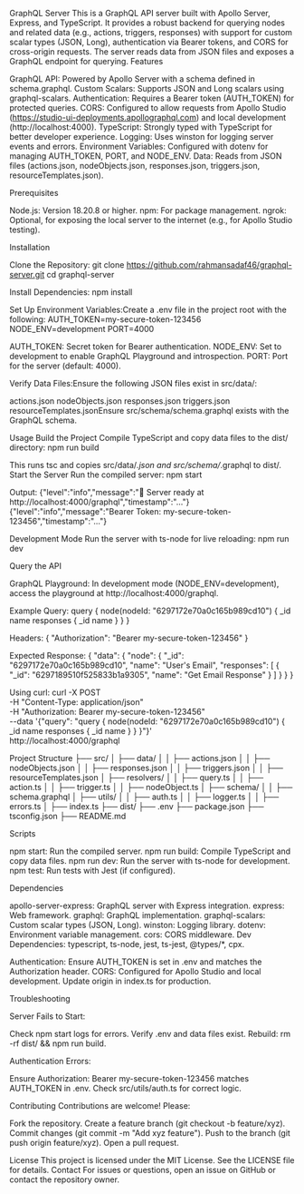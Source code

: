 GraphQL Server
This is a GraphQL API server built with Apollo Server, Express, and TypeScript. It provides a robust backend for querying nodes and related data (e.g., actions, triggers, responses) with support for custom scalar types (JSON, Long), authentication via Bearer tokens, and CORS for cross-origin requests. The server reads data from JSON files and exposes a GraphQL endpoint for querying.
Features

GraphQL API: Powered by Apollo Server with a schema defined in schema.graphql.
Custom Scalars: Supports JSON and Long scalars using graphql-scalars.
Authentication: Requires a Bearer token (AUTH_TOKEN) for protected queries.
CORS: Configured to allow requests from Apollo Studio (https://studio-ui-deployments.apollographql.com) and local development (http://localhost:4000).
TypeScript: Strongly typed with TypeScript for better developer experience.
Logging: Uses winston for logging server events and errors.
Environment Variables: Configured with dotenv for managing AUTH_TOKEN, PORT, and NODE_ENV.
Data: Reads from JSON files (actions.json, nodeObjects.json, responses.json, triggers.json, resourceTemplates.json).

Prerequisites

Node.js: Version 18.20.8 or higher.
npm: For package management.
ngrok: Optional, for exposing the local server to the internet (e.g., for Apollo Studio testing).

Installation

Clone the Repository:
git clone https://github.com/rahmansadaf46/graphql-server.git
cd graphql-server


Install Dependencies:
npm install


Set Up Environment Variables:Create a .env file in the project root with the following:
AUTH_TOKEN=my-secure-token-123456
NODE_ENV=development
PORT=4000


AUTH_TOKEN: Secret token for Bearer authentication.
NODE_ENV: Set to development to enable GraphQL Playground and introspection.
PORT: Port for the server (default: 4000).


Verify Data Files:Ensure the following JSON files exist in src/data/:

actions.json
nodeObjects.json
responses.json
triggers.json
resourceTemplates.jsonEnsure src/schema/schema.graphql exists with the GraphQL schema.


Usage
Build the Project
Compile TypeScript and copy data files to the dist/ directory:
npm run build

This runs tsc and copies src/data/*.json and src/schema/*.graphql to dist/.
Start the Server
Run the compiled server:
npm start

Output:
{"level":"info","message":"🚀 Server ready at http://localhost:4000/graphql","timestamp":"..."}
{"level":"info","message":"Bearer Token: my-secure-token-123456","timestamp":"..."}

Development Mode
Run the server with ts-node for live reloading:
npm run dev

Query the API

GraphQL Playground: In development mode (NODE_ENV=development), access the playground at http://localhost:4000/graphql.

Example Query:
query {
  node(nodeId: "6297172e70a0c165b989cd10") {
    _id
    name
    responses {
      _id
      name
    }
  }
}

Headers:
{
  "Authorization": "Bearer my-secure-token-123456"
}

Expected Response:
{
  "data": {
    "node": {
      "_id": "6297172e70a0c165b989cd10",
      "name": "User's Email",
      "responses": [
        {
          "_id": "6297189510f525833b1a9305",
          "name": "Get Email Response"
        }
      ]
    }
  }
}


Using curl:
curl -X POST \
  -H "Content-Type: application/json" \
  -H "Authorization: Bearer my-secure-token-123456" \
  --data '{"query": "query { node(nodeId: \"6297172e70a0c165b989cd10\") { _id name responses { _id name } } }"}' \
  http://localhost:4000/graphql



Project Structure
├── src/
│   ├── data/
│   │   ├── actions.json
│   │   ├── nodeObjects.json
│   │   ├── responses.json
│   │   ├── triggers.json
│   │   ├── resourceTemplates.json
│   ├── resolvers/
│   │   ├── query.ts
│   │   ├── action.ts
│   │   ├── trigger.ts
│   │   ├── nodeObject.ts
│   ├── schema/
│   │   ├── schema.graphql
│   ├── utils/
│   │   ├── auth.ts
│   │   ├── logger.ts
│   │   ├── errors.ts
│   ├── index.ts
├── dist/
├── .env
├── package.json
├── tsconfig.json
├── README.md

Scripts

npm start: Run the compiled server.
npm run build: Compile TypeScript and copy data files.
npm run dev: Run the server with ts-node for development.
npm test: Run tests with Jest (if configured).

Dependencies

apollo-server-express: GraphQL server with Express integration.
express: Web framework.
graphql: GraphQL implementation.
graphql-scalars: Custom scalar types (JSON, Long).
winston: Logging library.
dotenv: Environment variable management.
cors: CORS middleware.
Dev Dependencies: typescript, ts-node, jest, ts-jest, @types/*, cpx.


Authentication: Ensure AUTH_TOKEN is set in .env and matches the Authorization header.
CORS: Configured for Apollo Studio and local development. Update origin in index.ts for production.

Troubleshooting

Server Fails to Start:

Check npm start logs for errors.
Verify .env and data files exist.
Rebuild: rm -rf dist/ && npm run build.


Authentication Errors:

Ensure Authorization: Bearer my-secure-token-123456 matches AUTH_TOKEN in .env.
Check src/utils/auth.ts for correct logic.



Contributing
Contributions are welcome! Please:

Fork the repository.
Create a feature branch (git checkout -b feature/xyz).
Commit changes (git commit -m "Add xyz feature").
Push to the branch (git push origin feature/xyz).
Open a pull request.

License
This project is licensed under the MIT License. See the LICENSE file for details.
Contact
For issues or questions, open an issue on GitHub or contact the repository owner.
